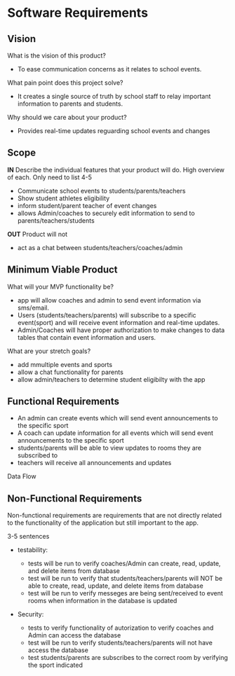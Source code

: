 # Software Requirements

## Vision

What is the vision of this product?

* To ease communication concerns as it relates to school events.

What pain point does this project solve?

* It creates a single source of truth by school staff to relay important information to parents and students.

Why should we care about your product?

* Provides real-time updates reguarding school events and changes

## Scope

**IN**
Describe the individual features that your product will do.
High overview of each. Only need to list 4-5

* Communicate school events to students/parents/teachers
* Show student athletes eligibility
* inform student/parent teacher of event changes
* allows Admin/coaches to securely edit information to send to parents/teachers/students

**OUT**
Product will not

* act as a chat between students/teachers/coaches/admin

## Minimum Viable Product

What will your MVP functionality be?

* app will allow coaches and admin to send event information via sms/email.
* Users (students/teachers/parents) will subscribe to a specific event(sport) and will receive event information and real-time updates.
* Admin/Coaches will have proper authorization to make changes to data tables that contain event information and users.

What are your stretch goals?

* add mmultiple events and sports
* allow a chat functionality for parents
* allow admin/teachers to determine student eligibilty with the app

## Functional Requirements

* An admin can create events which will send event announcements to the specific sport
* A coach can update information for all events which will send event announcements to the specific sport
* students/parents will be able to view updates to rooms they are subscribed to
* teachers will receive all announcements and updates

Data Flow

## Non-Functional Requirements

Non-functional requirements are requirements that are not directly related to the functionality of the application but still important to the app.

3-5 sentences

* testability:
  * tests will be run to verify coaches/Admin can create, read, update, and delete items from database
  * test will be run to verify that students/teachers/parents will NOT be able to create, read, update, and delete items from database
  * test will be run to verify messeges are being sent/received to event rooms when information in the database is updated

* Security:
  * tests to verify functionality of autorization to verify coaches and Admin can access the database
  * test will be run to verify students/teachers/parents will not have access the database
  * test students/parents are subscribes to the correct room by verifying the sport indicated
